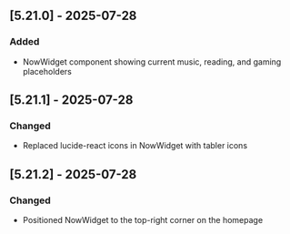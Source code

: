 ## [5.21.0] - 2025-07-28

### Added
- NowWidget component showing current music, reading, and gaming placeholders

## [5.21.1] - 2025-07-28

### Changed
- Replaced lucide-react icons in NowWidget with tabler icons

## [5.21.2] - 2025-07-28

### Changed
- Positioned NowWidget to the top-right corner on the homepage

